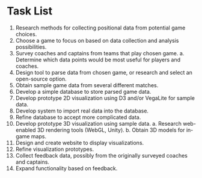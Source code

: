 # Task List

1.  Research methods for collecting positional data from potential game choices.
2.  Choose a game to focus on based on data collection and analysis possibilities.
3.  Survey coaches and captains from teams that play chosen game.
      a.  Determine which data points would be most useful for players and coaches.
4.  Design tool to parse data from chosen game, or research and select an open-source option.
5.  Obtain sample game data from several different matches.
6.  Develop a simple database to store parsed game data.
7.  Develop prototype 2D visualization using D3 and/or VegaLite for sample data.
8.  Develop system to import real data into the database.
9.  Refine database to accept more complicated data.
10. Develop prototype 3D visualization using sample data.
      a.  Research web-enabled 3D rendering tools (WebGL, Unity).
      b.  Obtain 3D models for in-game maps.
11. Design and create website to display visualizations.
12. Refine visualization prototypes.
13. Collect feedback data, possibly from the originally surveyed coaches and captains.
14. Expand functionality based on feedback.
